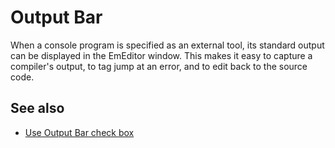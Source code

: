 # Output Bar

When a console program is specified as an external tool, its standard output can be displayed in the EmEditor window. This makes it easy to capture a compiler's output, to tag jump at an error, and to edit back to the source code.

## See also

- [Use Output Bar check box](../dlg/tools/properties/index)
